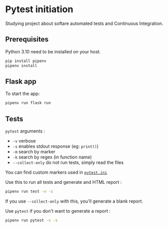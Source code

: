 # Pytest initiation

Studying project about softare automated tests and Continuous Integration.

## Prerequisites

Python 3.10 need to be installed on your host.

```sh
pip install pipenv
pipenv install
```

## Flask app

To start the app:

```sh
pipenv run flask run
```

## Tests

`pytest` arguments :

- `-v` verbose
- `-s` enables stdout response (eg: `print()`)
- `-m` search by marker
- `-k` search by regex (in function name)
- `--collect-only` do not run tests, simply read the files

You can find custom markers used in [`pytest.ini`](./pytest.ini)

Use this to run all tests and generate and HTML report :

```sh
pipenv run test -v -s
```

If you use `--collect-only` with this, you'll generate a blank report.

Use `pytest` if you don't want to generate a report :

```sh
pipenv run pytest -v -s
```
